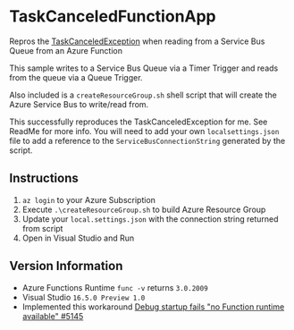 # TaskCanceledFunctionApp
Repros the [TaskCanceledException](https://github.com/Azure/azure-functions-host/issues/5216) when reading from a Service Bus Queue from an Azure Function

This sample writes to a Service Bus Queue via a Timer Trigger and reads from the queue via a Queue Trigger.

Also included is a `createResourceGroup.sh` shell script that will create the Azure Service Bus to write/read from.

This successfully reproduces the TaskCanceledException for me. See ReadMe for more info. You will need to add your own `localsettings.json` file to add a reference to the `ServiceBusConnectionString` generated by the script.

## Instructions
1. `az login` to your Azure Subscription
1. Execute `.\createResourceGroup.sh` to build Azure Resource Group
1. Update your `local.settings.json` with the connection string returned from script
1. Open in Visual Studio and Run

## Version Information
* Azure Functions Runtime `func -v` returns `3.0.2009`
* Visual Studio `16.5.0 Preview 1.0`
* Implemented this workaround [Debug startup fails "no Function runtime available" #5145](https://github.com/Azure/azure-functions-host/issues/5145)
